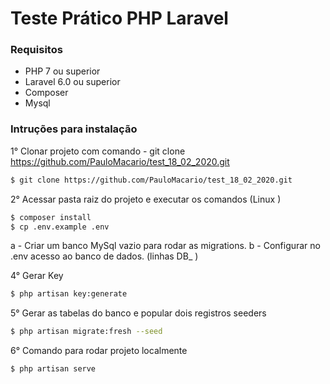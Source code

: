 # Teste Prático PHP Laravel

### Requisitos 

- PHP 7 ou superior
- Laravel 6.0 ou superior
- Composer
- Mysql

### Intruções para instalação

 1° Clonar projeto com  comando - git clone https://github.com/PauloMacario/test_18_02_2020.git

```sh
$ git clone https://github.com/PauloMacario/test_18_02_2020.git
```
2° Acessar pasta raiz do projeto e executar os comandos (Linux )
```sh
$ composer install
$ cp .env.example .env 
```
a - Criar um banco MySql vazio para rodar as migrations.
b - Configurar no .env acesso ao banco de dados.   (linhas  DB_ )

4° Gerar Key
```sh
$ php artisan key:generate
```
5° Gerar as tabelas do banco e popular dois registros seeders
```sh
$ php artisan migrate:fresh --seed
```

6° Comando para rodar projeto localmente
```sh
$ php artisan serve
```
